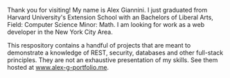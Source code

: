 Thank you for visiting! My name is Alex Giannini. I just graduated from Harvard University's Extension School
 with an Bachelors of Liberal Arts, Field: Computer Science Minor: Math.
I am looking for work as a web developer in the New York City Area.

This respository contains a handful of projects that are meant to  demonstrate a knowledge of REST, security, databases and other full-stack principles. They are  not an exhaustive presentation of my 
skills. See them hosted at 
www.alex-g-portfolio.me. 
